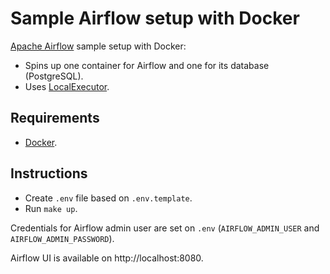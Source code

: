 # Sample Airflow setup with Docker
[Apache Airflow](https://airflow.apache.org/) sample setup with Docker:
- Spins up one container for Airflow and one for its database (PostgreSQL).
- Uses [LocalExecutor](https://airflow.apache.org/docs/apache-airflow/stable/executor/local.html).

## Requirements
- [Docker](https://www.docker.com/).

## Instructions
- Create `.env` file based on `.env.template`.
- Run `make up`.

Credentials for Airflow admin user are set on `.env` (`AIRFLOW_ADMIN_USER` and `AIRFLOW_ADMIN_PASSWORD`).

Airflow UI is available on http://localhost:8080.
